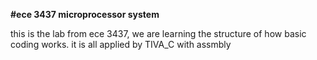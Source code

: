 **#ece 3437 microprocessor system**

this is the lab from ece 3437, we are learning the structure of how basic coding works.
it is all applied by TIVA_C with assmbly 

